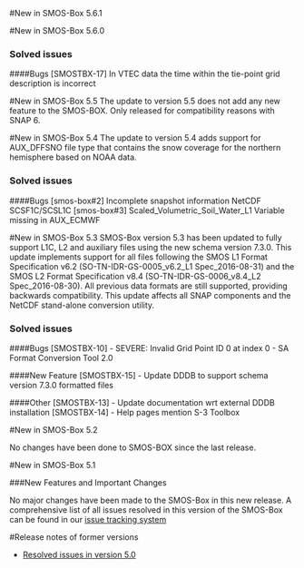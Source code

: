 #New in SMOS-Box 5.6.1

#New in SMOS-Box 5.6.0

### Solved issues
####Bugs
    [SMOSTBX-17] In VTEC data the time within the tie-point grid description is incorrect
    
    
#New in SMOS-Box 5.5
The update to version 5.5 does not add any new feature to the SMOS-BOX. Only released for compatibility reasons with SNAP 6.


#New in SMOS-Box 5.4
The update to version 5.4 adds support for AUX_DFFSNO file type that contains the 
snow coverage for the northern hemisphere based on NOAA data.

### Solved issues
####Bugs
    [smos-box#2] Incomplete snapshot information NetCDF SCSF1C/SCSL1C
    [smos-box#3] Scaled_Volumetric_Soil_Water_L1 Variable missing in AUX_ECMWF


#New in SMOS-Box 5.3
SMOS-Box version 5.3 has been updated to fully support L1C, L2 and auxiliary files using the new schema version 7.3.0. 
This update implements support for all files following the SMOS L1 Format Specification v6.2 (SO-TN-IDR-GS-0005_v6.2_L1 Spec_2016-08-31) 
and the SMOS L2 Format Specification v8.4 (SO-TN-IDR-GS-0006_v8.4_L2 Spec_2016-08-30). 
All previous data formats are still supported, providing backwards compatibility. 
This update affects all SNAP components and the NetCDF stand-alone conversion utility.


### Solved issues
####Bugs
    [SMOSTBX-10] - SEVERE: Invalid Grid Point ID 0 at index 0 - SA Format Conversion Tool 2.0

####New Feature
    [SMOSTBX-15] - Update DDDB to support schema version 7.3.0 formatted files

####Other
    [SMOSTBX-13] - Update documentation wrt external DDDB installation
    [SMOSTBX-14] - Help pages mention S-3 Toolbox

#New in SMOS-Box 5.2

No changes have been done to SMOS-BOX since the last release. 

#New in SMOS-Box 5.1

###New Features and Important Changes

No major changes have been made to the SMOS-Box in this new release.
A comprehensive list of all issues resolved in this version of the SMOS-Box can be found in our 
[issue tracking system](https://senbox.atlassian.net/issues/?filter=11511)

#Release notes of former versions

* [Resolved issues in version 5.0](https://senbox.atlassian.net/issues/?filter=11510)

